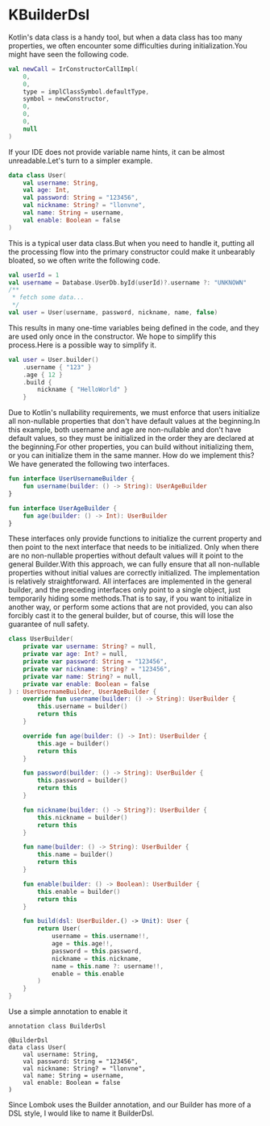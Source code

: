 # KBuilderDsl
Kotlin's data class is a handy tool, but when a data class has too many properties, we often encounter some difficulties during initialization.You might have seen the following code.
```kotlin
val newCall = IrConstructorCallImpl(
    0,
    0,
    type = implClassSymbol.defaultType,
    symbol = newConstructor,
    0,
    0,
    0,
    null
)
```
If your IDE does not provide variable name hints, it can be almost unreadable.Let's turn to a simpler example.
```kotlin
data class User(
    val username: String,
    val age: Int,
    val password: String = "123456",
    val nickname: String? = "llonvne",
    val name: String = username,
    val enable: Boolean = false
)
```
This is a typical user data class.But when you need to handle it, putting all the processing flow into the primary constructor could make it unbearably bloated, so we often write the following code.
```kotlin
val userId = 1
val username = Database.UserDb.byId(userId)?.username ?: "UNKNOWN"
/**
 * fetch some data...
 */
val user = User(username, password, nickname, name, false)
```
This results in many one-time variables being defined in the code, and they are used only once in the constructor. We hope to simplify this process.Here is a possible way to simplify it.
```kotlin
val user = User.builder()
    .username { "123" }
    .age { 12 }
    .build {
        nickname { "HelloWorld" }
    }
```
Due to Kotlin's nullability requirements, we must enforce that users initialize all non-nullable properties that don't have default values at the beginning.In this example, both username and age are non-nullable and don't have default values, so they must be initialized in the order they are declared at the beginning.For other properties, you can build without initializing them, or you can initialize them in the same manner.
How do we implement this? We have generated the following two interfaces.
```kotlin
fun interface UserUsernameBuilder {
    fun username(builder: () -> String): UserAgeBuilder
}

fun interface UserAgeBuilder {
    fun age(builder: () -> Int): UserBuilder
}
```
These interfaces only provide functions to initialize the current property and then point to the next interface that needs to be initialized. Only when there are no non-nullable properties without default values will it point to the general Builder.With this approach, we can fully ensure that all non-nullable properties without initial values are correctly initialized.
The implementation is relatively straightforward. All interfaces are implemented in the general builder, and the preceding interfaces only point to a single object, just temporarily hiding some methods.That is to say, if you want to initialize in another way, or perform some actions that are not provided, you can also forcibly cast it to the general builder, but of course, this will lose the guarantee of null safety.
```kotlin
class UserBuilder(
    private var username: String? = null,
    private var age: Int? = null,
    private var password: String = "123456",
    private var nickname: String? = "123456",
    private var name: String? = null,
    private var enable: Boolean = false
) : UserUsernameBuilder, UserAgeBuilder {
    override fun username(builder: () -> String): UserBuilder {
        this.username = builder()
        return this
    }

    override fun age(builder: () -> Int): UserBuilder {
        this.age = builder()
        return this
    }

    fun password(builder: () -> String): UserBuilder {
        this.password = builder()
        return this
    }

    fun nickname(builder: () -> String?): UserBuilder {
        this.nickname = builder()
        return this
    }

    fun name(builder: () -> String): UserBuilder {
        this.name = builder()
        return this
    }

    fun enable(builder: () -> Boolean): UserBuilder {
        this.enable = builder()
        return this
    }

    fun build(dsl: UserBuilder.() -> Unit): User {
        return User(
            username = this.username!!,
            age = this.age!!,
            password = this.password,
            nickname = this.nickname,
            name = this.name ?: username!!,
            enable = this.enable
        )
    }
}
```
Use a simple annotation to enable it
```
annotation class BuilderDsl

@BuilderDsl
data class User(
    val username: String,
    val password: String = "123456",
    val nickname: String? = "llonvne",
    val name: String = username,
    val enable: Boolean = false
) 
```
Since Lombok uses the Builder annotation, and our Builder has more of a DSL style, I would like to name it BuilderDsl.
